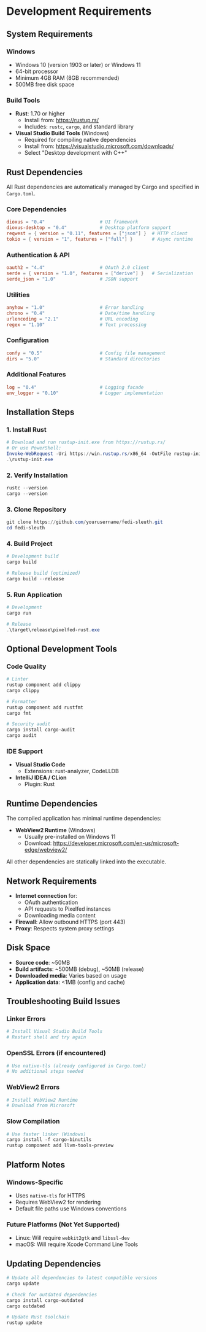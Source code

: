 # Development Requirements

## System Requirements

### Windows
- Windows 10 (version 1903 or later) or Windows 11
- 64-bit processor
- Minimum 4GB RAM (8GB recommended)
- 500MB free disk space

### Build Tools
- **Rust**: 1.70 or higher
  - Install from: https://rustup.rs/
  - Includes: `rustc`, `cargo`, and standard library
- **Visual Studio Build Tools** (Windows)
  - Required for compiling native dependencies
  - Install from: https://visualstudio.microsoft.com/downloads/
  - Select "Desktop development with C++"

## Rust Dependencies

All Rust dependencies are automatically managed by Cargo and specified in `Cargo.toml`.

### Core Dependencies
```toml
dioxus = "0.4"                    # UI framework
dioxus-desktop = "0.4"            # Desktop platform support
reqwest = { version = "0.11", features = ["json"] }  # HTTP client
tokio = { version = "1", features = ["full"] }       # Async runtime
```

### Authentication & API
```toml
oauth2 = "4.4"                    # OAuth 2.0 client
serde = { version = "1.0", features = ["derive"] }   # Serialization
serde_json = "1.0"                # JSON support
```

### Utilities
```toml
anyhow = "1.0"                    # Error handling
chrono = "0.4"                    # Date/time handling
urlencoding = "2.1"               # URL encoding
regex = "1.10"                    # Text processing
```

### Configuration
```toml
confy = "0.5"                     # Config file management
dirs = "5.0"                      # Standard directories
```

### Additional Features
```toml
log = "0.4"                       # Logging facade
env_logger = "0.10"               # Logger implementation
```

## Installation Steps

### 1. Install Rust
```powershell
# Download and run rustup-init.exe from https://rustup.rs/
# Or use PowerShell:
Invoke-WebRequest -Uri https://win.rustup.rs/x86_64 -OutFile rustup-init.exe
.\rustup-init.exe
```

### 2. Verify Installation
```powershell
rustc --version
cargo --version
```

### 3. Clone Repository
```powershell
git clone https://github.com/yourusername/fedi-sleuth.git
cd fedi-sleuth
```

### 4. Build Project
```powershell
# Development build
cargo build

# Release build (optimized)
cargo build --release
```

### 5. Run Application
```powershell
# Development
cargo run

# Release
.\target\release\pixelfed-rust.exe
```

## Optional Development Tools

### Code Quality
```powershell
# Linter
rustup component add clippy
cargo clippy

# Formatter
rustup component add rustfmt
cargo fmt

# Security audit
cargo install cargo-audit
cargo audit
```

### IDE Support
- **Visual Studio Code**
  - Extensions: rust-analyzer, CodeLLDB
- **IntelliJ IDEA / CLion**
  - Plugin: Rust

## Runtime Dependencies

The compiled application has minimal runtime dependencies:
- **WebView2 Runtime** (Windows)
  - Usually pre-installed on Windows 11
  - Download: https://developer.microsoft.com/en-us/microsoft-edge/webview2/

All other dependencies are statically linked into the executable.

## Network Requirements

- **Internet connection** for:
  - OAuth authentication
  - API requests to Pixelfed instances
  - Downloading media content
- **Firewall**: Allow outbound HTTPS (port 443)
- **Proxy**: Respects system proxy settings

## Disk Space

- **Source code**: ~50MB
- **Build artifacts**: ~500MB (debug), ~50MB (release)
- **Downloaded media**: Varies based on usage
- **Application data**: <1MB (config and cache)

## Troubleshooting Build Issues

### Linker Errors
```powershell
# Install Visual Studio Build Tools
# Restart shell and try again
```

### OpenSSL Errors (if encountered)
```powershell
# Use native-tls (already configured in Cargo.toml)
# No additional steps needed
```

### WebView2 Errors
```powershell
# Install WebView2 Runtime
# Download from Microsoft
```

### Slow Compilation
```powershell
# Use faster linker (Windows)
cargo install -f cargo-binutils
rustup component add llvm-tools-preview
```

## Platform Notes

### Windows-Specific
- Uses `native-tls` for HTTPS
- Requires WebView2 for rendering
- Default file paths use Windows conventions

### Future Platforms (Not Yet Supported)
- Linux: Will require `webkit2gtk` and `libssl-dev`
- macOS: Will require Xcode Command Line Tools

## Updating Dependencies

```powershell
# Update all dependencies to latest compatible versions
cargo update

# Check for outdated dependencies
cargo install cargo-outdated
cargo outdated

# Update Rust toolchain
rustup update
```
